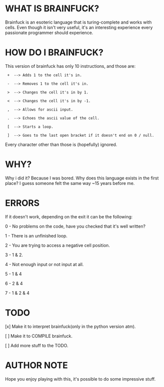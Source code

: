 # WHAT IS BRAINFUCK?

Brainfuck is an esoteric language that is turing-complete and works with cells. 
Even though it isn't very useful, it's an interesting experience every passionate programmer should 
experience.

# HOW DO I BRAINFUCK?

This version of brainfuck has only 10 instructions, and those are:

```
 +  --> Adds 1 to the cell it's in.

 -  --> Removes 1 to the cell it's in.

 >  --> Changes the cell it's in by 1.

 <  --> Changes the cell it's in by -1.

 ,  --> Allows for ascii input.

 .  --> Echoes the ascii value of the cell.

 [  --> Starts a loop.

 ]  --> Goes to the last open bracket if it doesn't end on 0 / null.
```

Every character other than those is (hopefully) ignored.

# WHY?

Why i did it? Because I was bored. Why does this language exists in the first place? I guess someone felt the same way ~15 years before me.

# ERRORS
If it doesn't work, depending on the exit it can be the following:

0  -  No problems on the code, have you checked that it's well written?

1  -  There is an unfinished loop.

2  -  You are trying to access a negative cell position.

3  -  1 & 2.

4  -  Not enough input or not input at all.

5  -  1 & 4

6  -  2 & 4

7  -  1 & 2 & 4

# TODO
[x] Make it to interpret brainfuck(only in the python version atm).

[ ] Make it to COMPILE brainfuck.

[ ] Add more stuff to the TODO.

# AUTHOR NOTE

Hope you enjoy playing with this, it's possible to do some impressive stuff.
